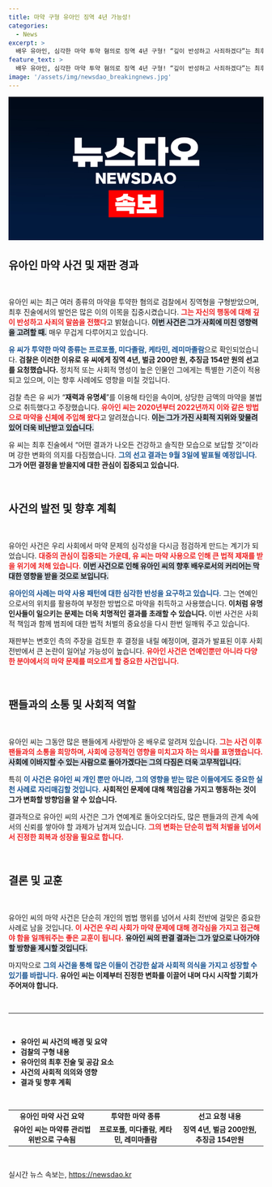 ```yaml
---
title: 마약 구형 유아인 징역 4년 가능성!
categories:
  - News
excerpt: >
  배우 유아인, 심각한 마약 투약 혐의로 징역 4년 구형! “깊이 반성하고 사죄하겠다”는 최후 진술 뒤 오는 9월 3일 선고 결과가 주목받고 있다. 그의 과거와 사회적 영향력이 어떤 결말을 맞이할지 눈길을 끌고 있다.
feature_text: >
  배우 유아인, 심각한 마약 투약 혐의로 징역 4년 구형! “깊이 반성하고 사죄하겠다”는 최후 진술 뒤 오는 9월 3일 선고 결과가 주목받고 있다. 그의 과거와 사회적 영향력이 어떤 결말을 맞이할지 눈길을 끌고 있다.
image: '/assets/img/newsdao_breakingnews.jpg'
---
```


<p><img src="/assets/img/newsdao_breakingnews.jpg" alt="implanttips 속보" /></p>

<h2 data-ke-size="size26">유아인 마약 사건 및 재판 경과</h2>

<p data-ke-size="size16">&nbsp;</p>

<p>유아인 씨는 최근 여러 종류의 마약을 투약한 혐의로 검찰에서 징역형을 구형받았으며, 최후 진술에서의 발언은 많은 이의 이목을 집중시켰습니다. <b><span style="color: #ee2323;">그는 자신의 행동에 대해 깊이 반성하고 사죄의 말씀을 전했다</span></b>고 밝혔습니다. <b><span style="background-color: #21538527;">이번 사건은 그가 사회에 미친 영향력을 고려할 때.</span></b> 매우 무겁게 다루어지고 있습니다.</p>

<p><b><span style="color: #1a5490;">유 씨가 투약한 마약 종류는 프로포폴, 미다졸람, 케타민, 레미마졸람</span></b>으로 확인되었습니다. <b>검찰은 이러한 이유로 유 씨에게 징역 4년, 벌금 200만 원, 추징금 154만 원의 선고를 요청했습니다.</b> 정치적 또는 사회적 명성이 높은 인물인 그에게는 특별한 기준이 적용되고 있으며, 이는 향후 사례에도 영향을 미칠 것입니다.</p>

<p>검찰 측은 유 씨가 “<strong>재력과 유명세</strong>”를 이용해 타인을 속이며, 상당한 금액의 마약을 불법으로 취득했다고 주장했습니다. <b><span style="color: #ee2323;">유아인 씨는 2020년부터 2022년까지 이와 같은 방법으로 마약을 신체에 주입해 왔다</span></b>고 알려졌습니다. <b><span style="background-color: #21538527;">이는 그가 가진 사회적 지위와 맞물려있어 더욱 비난받고 있습니다.</span></b></p>

<p>유 씨는 최후 진술에서 “어떤 결과가 나오든 건강하고 솔직한 모습으로 보답할 것”이라며 강한 변화의 의지를 다짐했습니다. <b><span style="color: #1a5490;">그의 선고 결과는 9월 3일에 발표될 예정입니다</span></b>. <b>그가 어떤 결정을 받을지에 대한 관심이 집중되고 있습니다.</b></p>

<p data-ke-size="size16">&nbsp;</p>

<h2 data-ke-size="size26">사건의 발전 및 향후 계획</h2>

<p data-ke-size="size16">&nbsp;</p>

<p>유아인 사건은 우리 사회에서 마약 문제의 심각성을 다시금 점검하게 만드는 계기가 되었습니다. <b><span style="color: #ee2323;">대중의 관심이 집중되는 가운데, 유 씨는 마약 사용으로 인해 큰 법적 제재를 받을 위기에 처해 있습니다.</span></b> <b><span style="background-color: #21538527;">이번 사건으로 인해 유아인 씨의 향후 배우로서의 커리어는 막대한 영향을 받을 것으로 보입니다.</span></b></p>

<p><b><span style="color: #1a5490;">유아인의 사례는 마약 사용 패턴에 대한 심각한 반성을 요구하고 있습니다</span></b>. 그는 연예인으로서의 위치를 활용하여 부정한 방법으로 마약을 취득하고 사용했습니다. <b>이처럼 유명 인사들이 일으키는 문제는 더욱 치명적인 결과를 초래할 수 있습니다.</b> 이번 사건은 사회적 책임과 함께 범죄에 대한 법적 처벌의 중요성을 다시 한번 일깨워 주고 있습니다.</p>

<p>재판부는 변호인 측의 주장을 검토한 후 결정을 내릴 예정이며, 결과가 발표된 이후 사회 전반에서 큰 논란이 일어날 가능성이 높습니다. <b><span style="color: #ee2323;">유아인 사건은 연예인뿐만 아니라 다양한 분야에서의 마약 문제를 떠오르게 할 중요한 사건입니다.</span></b> </p>

<p data-ke-size="size16">&nbsp;</p>

<h2 data-ke-size="size26">팬들과의 소통 및 사회적 역할</h2>

<p data-ke-size="size16">&nbsp;</p>

<p>유아인 씨는 그동안 많은 팬들에게 사랑받아 온 배우로 알려져 있습니다. <b><span style="color: #ee2323;">그는 사건 이후 팬들과의 소통을 희망하며, 사회에 긍정적인 영향을 미치고자 하는 의사를 표명했습니다.</span></b> <b><span style="background-color: #21538527;">사회에 이바지할 수 있는 사람으로 돌아가겠다는 그의 다짐은 더욱 고무적입니다.</span></b></p>

<p>특히 <b><span style="color: #1a5490;">이 사건은 유아인 씨 개인 뿐만 아니라, 그의 영향을 받는 많은 이들에게도 중요한 실천 사례로 자리매김할 것입니다.</span></b> <b>사회적인 문제에 대해 책임감을 가지고 행동하는 것이 그가 변화할 방향임을 알 수 있습니다.</b></p>

<p>결과적으로 유아인 씨의 사건은 그가 연예계로 돌아오더라도, 많은 팬들과의 관계 속에서의 신뢰를 쌓아야 할 과제가 남겨져 있습니다. <b><span style="color: #ee2323;">그의 변화는 단순히 법적 처벌을 넘어서서 진정한 회복과 성장을 필요로 합니다.</span></b></p>

<p data-ke-size="size16">&nbsp;</p>

<h2 data-ke-size="size26">결론 및 교훈</h2>

<p data-ke-size="size16">&nbsp;</p>

<p>유아인 씨의 마약 사건은 단순히 개인의 범법 행위를 넘어서 사회 전반에 걸맞은 중요한 사례로 남을 것입니다. <b><span style="color: #ee2323;">이 사건은 우리 사회가 마약 문제에 대해 경각심을 가지고 접근해야 함을 일깨워주는 좋은 교훈이 됩니다.</span></b> <b><span style="background-color: #21538527;">유아인 씨의 판결 결과는 그가 앞으로 나아가야 할 방향을 제시할 것입니다.</span></b></p>

<p>마지막으로 <b><span style="color: #1a5490;">그의 사건을 통해 많은 이들이 건강한 삶과 사회적 의식을 가지고 성장할 수 있기를 바랍니다.</span></b> <b>유아인 씨는 이제부터 진정한 변화를 이끌어 내며 다시 시작할 기회가 주어져야 합니다.</b></p>

<p data-ke-size="size16">&nbsp;</p>

<hr>

<p data-ke-size="size16">&nbsp;</p>

<ul>
<li><b>유아인 씨 사건의 배경 및 요약</b></li>
<li><b>검찰의 구형 내용</b></li>
<li><b>유아인의 최후 진술 및 공감 요소</b></li>
<li><b>사건의 사회적 의의와 영향</b></li>
<li><b>결과 및 향후 계획</b></li>
</ul>

<p data-ke-size="size16">&nbsp;</p>

<table style="width: 100%;">
<tr>
<td style="text-align: center; height: 17px;"><b>유아인 마약 사건 요약</b></td>
<td style="text-align: center; height: 17px;"><b>투약한 마약 종류</b></td>
<td style="text-align: center; height: 17px;"><b>선고 요청 내용</b></td>
</tr>
<tr>
<td style="text-align: center; height: 17px;"><b>유아인 씨는 마약류 관리법 위반으로 구속됨</b></td>
<td style="text-align: center; height: 17px;"><b>프로포폴, 미다졸람, 케타민, 레미마졸람</b></td>
<td style="text-align: center; height: 17px;"><b>징역 4년, 벌금 200만원, 추징금 154만원</b></td>
</tr>
</table>

<p data-ke-size="size16">&nbsp;</p>
실시간 뉴스 속보는, <a href="https://newsdao.kr" rel="dofollow">https://newsdao.kr</a>


